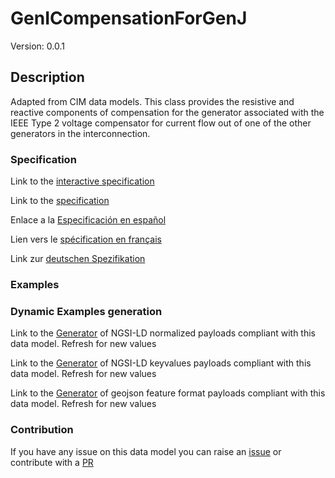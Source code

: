 # GenICompensationForGenJ
Version: 0.0.1

## Description 

Adapted from CIM data models. This class provides the resistive and reactive components of compensation for the generator associated with the IEEE Type 2 voltage compensator for current flow out of one of the other generators in the interconnection.
### Specification

Link to the [interactive specification](https://swagger.lab.fiware.org/?url=https://raw.githubusercontent.com/smart-data-models/dataModel.EnergyCIM/master/GenICompensationForGenJ/swagger.yaml)

Link to the [specification](https://github.com/smart-data-models/dataModel.EnergyCIM/blob/master/GenICompensationForGenJ/doc/spec.md)

Enlace a la [Especificación en español](https://github.com/smart-data-models/dataModel.EnergyCIM/blob/master/GenICompensationForGenJ/doc/spec_ES.md)

Lien vers le [spécification en français](https://github.com/smart-data-models/dataModel.EnergyCIM/blob/master/GenICompensationForGenJ/doc/spec_FR.md)

Link zur [deutschen Spezifikation](https://github.com/smart-data-models/dataModel.EnergyCIM/blob/master/GenICompensationForGenJ/doc/spec_DE.md)
### Examples
### Dynamic Examples generation

Link to the [Generator](https://smartdatamodels.org/extra/ngsi-ld_generator.php?schemaUrl=https://raw.githubusercontent.com/smart-data-models/dataModel.EnergyCIM/master/GenICompensationForGenJ/schema.json&email=info@smartdatamodels.org) of NGSI-LD normalized payloads compliant with this data model. Refresh for new values

Link to the [Generator](https://smartdatamodels.org/extra/ngsi-ld_generator_keyvalues.php?schemaUrl=https://raw.githubusercontent.com/smart-data-models/dataModel.EnergyCIM/master/GenICompensationForGenJ/schema.json&email=info@smartdatamodels.org) of NGSI-LD keyvalues payloads compliant with this data model. Refresh for new values

Link to the [Generator](https://smartdatamodels.org/extra/geojson_features_generator_v1.0.php?schemaUrl=https://raw.githubusercontent.com/smart-data-models/dataModel.EnergyCIM/master/GenICompensationForGenJ/schema.json&email=info@smartdatamodels.org) of geojson feature format payloads compliant with this data model. Refresh for new values
### Contribution

 If you have any issue on this data model you can raise an [issue](https://github.com/smart-data-models/dataModel.EnergyCIM/issues)  or contribute with a [PR](https://github.com/smart-data-models/dataModel.EnergyCIM/pulls)